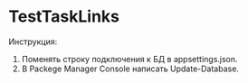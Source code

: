 # TestTaskLinks

Инструкция:
1. Поменять строку подключения к БД в appsettings.json. 
2. В Packege Manager Console написать Update-Database.

